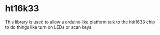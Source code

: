 # ht16k33
This library is used to allow a arduino like platform talk to the htk1633 chip
to do things like turn on LEDs or scan keys


